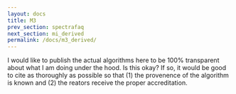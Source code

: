 ```yaml
---
layout: docs
title: M3 
prev_section: spectrafaq
next_section: mi_derived
permalink: /docs/m3_derived/
---
```


I would like to publish the actual algorithms here to be 100% transparent about what I am doing under the hood.  Is this okay?  If so, it would be good to cite as thoroughly as possible so that (1) the provenence of the algorithm is known and (2) the reators receive the proper accreditation.
